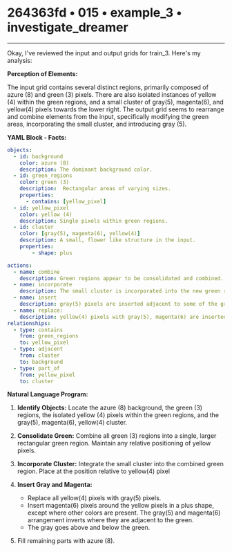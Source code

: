 # 264363fd • 015 • example_3 • investigate_dreamer

---
Okay, I've reviewed the input and output grids for train_3. Here's my analysis:

**Perception of Elements:**

The input grid contains several distinct regions, primarily composed of azure (8) and green (3) pixels. There are also isolated instances of yellow (4) within the green regions, and a small cluster of gray(5), magenta(6), and yellow(4) pixels towards the lower right. The output grid seems to rearrange and combine elements from the input, specifically modifying the green areas, incorporating the small cluster, and introducing gray (5).

**YAML Block - Facts:**



```yaml
objects:
  - id: background
    color: azure (8)
    description: The dominant background color.
  - id: green_regions
    color: green (3)
    description:  Rectangular areas of varying sizes.
    properties:
      - contains: [yellow_pixel]
  - id: yellow_pixel
    color: yellow (4)
    description: Single pixels within green regions.
  - id: cluster
    color: [gray(5), magenta(6), yellow(4)]
    description: A small, flower like structure in the input.
    properties:
        - shape: plus

actions:
  - name: combine
    description: Green regions appear to be consolidated and combined.
  - name: incorporate
    description: The small cluster is incorporated into the new green region.
  - name: insert
    description: gray(5) pixels are inserted adjacent to some of the green regions
  - name: replace:
    description: yellow(4) pixels with gray(5), magenta(6) are inserted around them.
relationships:
  - type: contains
    from: green_regions
    to: yellow_pixel
  - type: adjacent
    from: cluster
    to: background
  - type: part_of
    from: yellow_pixel
    to: cluster

```



**Natural Language Program:**

1.  **Identify Objects:** Locate the azure (8) background, the green (3) regions, the isolated yellow (4) pixels within the green regions, and the gray(5), magenta(6), yellow(4) cluster.

2.  **Consolidate Green:** Combine all green (3) regions into a single, larger rectangular green region. Maintain any relative positioning of yellow pixels.

3.  **Incorporate Cluster:** Integrate the small cluster into the combined green region. Place at the position relative to yellow(4) pixel

4.  **Insert Gray and Magenta:**
    *   Replace all yellow(4) pixels with gray(5) pixels.
    *   Insert magenta(6) pixels around the yellow pixels in a plus shape, except where other colors are present. The gray(5) and magenta(6) arrangement inverts where they are adjacent to the green.
    *   The gray goes above and below the green.

5. Fill remaining parts with azure (8).

